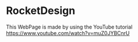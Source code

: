 # RocketDesign
This WebPage is made by using the YouTube tutorial https://www.youtube.com/watch?v=muZ0JYBCnrU

